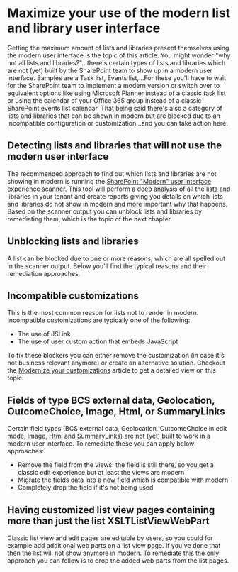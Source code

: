 # Maximize your use of the modern list and library user interface

Getting the maximum amount of lists and libraries present themselves using the modern user interface is the topic of this article. You might wonder "why not all lists and libraries?"...there's certain types of lists and libraries which are not (yet) built by the SharePoint team to show up in a modern user interface. Samples are a Task list, Events list,...For these you'll have to wait for the SharePoint team to implement a modern version or switch over to equivalent options like using Microsoft Planner instead of a classic task list or using the calendar of your Office 365 group instead of a classic SharePoint events list calendar. That being said there's also a category of lists and libraries that can be shown in modern but are blocked due to an incompatible configuration or customization...and you can take action here.

## Detecting lists and libraries that will not use the modern user interface

The recommended approach to find out which lists and libraries are not showing in modern is running the [SharePoint "Modern" user interface experience scanner](https://github.com/SharePoint/PnP-Tools/tree/master/Solutions/SharePoint.UIExperience.Scanner). This tool will perform a deep analysis of all the lists and libraries in your tenant and create reports giving you details on which lists and libraries do not show in modern and more important why that happens. Based on the scanner output you can unblock lists and libraries by remediating them, which is the topic of the next chapter.

## Unblocking lists and libraries

A list can be blocked due to one or more reasons, which are all spelled out in the scanner output. Below you'll find the typical reasons and their remediation approaches.

## Incompatible customizations

This is the most common reason for lists not to render in modern. Incompatible customizations are typically one of the following:

- The use of JSLink
- The use of user custom action that embeds JavaScript

To fix these blockers you can either remove the customization (in case it's not business relevant anymore) or create an alternative solution. Checkout the [Modernize your customizations](modernize-customizations.md) article to get a detailed view on this topic.

## Fields of type BCS external data, Geolocation, OutcomeChoice, Image, Html, or SummaryLinks

Certain field types (BCS external data, Geolocation, OutcomeChoice in edit mode, Image, Html and SummaryLinks) are not (yet) built to work in a modern user interface. To remediate these you can apply below approaches:

- Remove the field from the views: the field is still there, so you get a classic edit experience but at least the views are modern
- Migrate the fields data into a new field which is compatible with modern
- Completely drop the field if it's not being used

## Having customized list view pages containing more than just the list XSLTListViewWebPart

Classic list view and edit pages are editable by users, so you could for example add additional web parts on a list view page. If you've done that then the list will not show anymore in modern. To remediate this the only approach you can follow is to drop the added web parts from the list pages.